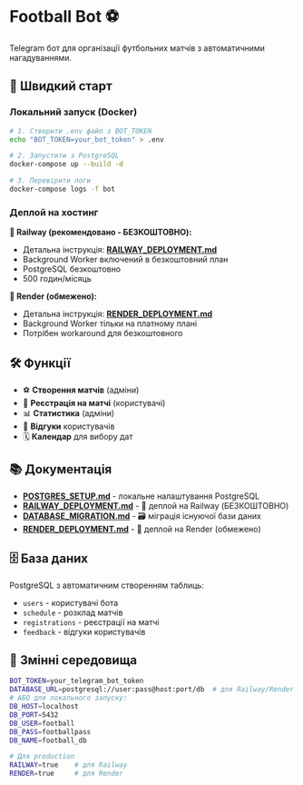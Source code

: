 # Football Bot ⚽

Telegram бот для організації футбольних матчів з автоматичними нагадуваннями.

## 🚀 Швидкий старт

### Локальний запуск (Docker)
```bash
# 1. Створити .env файл з BOT_TOKEN
echo "BOT_TOKEN=your_bot_token" > .env

# 2. Запустити з PostgreSQL
docker-compose up --build -d

# 3. Перевірити логи
docker-compose logs -f bot
```

### Деплой на хостинг 

**🚄 Railway (рекомендовано - БЕЗКОШТОВНО):**
- Детальна інструкція: **[RAILWAY_DEPLOYMENT.md](RAILWAY_DEPLOYMENT.md)**
- Background Worker включений в безкоштовний план
- PostgreSQL безкоштовно
- 500 годин/місяць

**🔧 Render (обмежено):**
- Детальна інструкція: **[RENDER_DEPLOYMENT.md](RENDER_DEPLOYMENT.md)**  
- Background Worker тільки на платному плані
- Потрібен workaround для безкоштовного

## 🛠️ Функції

- ⚽ **Створення матчів** (адміни)
- 👥 **Реєстрація на матчі** (користувачі)
- 📊 **Статистика** (адміни)
- 💬 **Відгуки** користувачів
- 🗓️ **Календар** для вибору дат

## 📚 Документація

- **[POSTGRES_SETUP.md](POSTGRES_SETUP.md)** - локальне налаштування PostgreSQL
- **[RAILWAY_DEPLOYMENT.md](RAILWAY_DEPLOYMENT.md)** - 🚄 деплой на Railway (БЕЗКОШТОВНО)
- **[DATABASE_MIGRATION.md](DATABASE_MIGRATION.md)** - 🗃️ міграція існуючої бази даних
- **[RENDER_DEPLOYMENT.md](RENDER_DEPLOYMENT.md)** - 🔧 деплой на Render (обмежено)

## 🗄️ База даних

PostgreSQL з автоматичним створенням таблиць:
- `users` - користувачі бота
- `schedule` - розклад матчів  
- `registrations` - реєстрації на матчі
- `feedback` - відгуки користувачів

## 🔑 Змінні середовища

```bash
BOT_TOKEN=your_telegram_bot_token
DATABASE_URL=postgresql://user:pass@host:port/db  # для Railway/Render
# АБО для локального запуску:
DB_HOST=localhost
DB_PORT=5432  
DB_USER=football
DB_PASS=footballpass
DB_NAME=football_db

# Для production
RAILWAY=true    # для Railway
RENDER=true     # для Render
```
